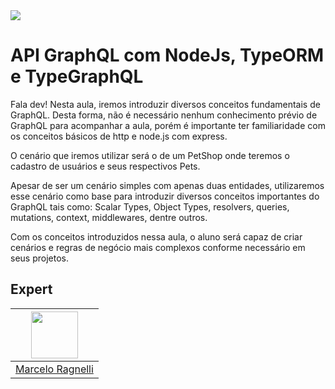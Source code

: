 <img src="https://storage.googleapis.com/golden-wind/experts-club/capa-github.svg" />

# API GraphQL com NodeJs, TypeORM e TypeGraphQL

Fala dev! Nesta aula, iremos introduzir diversos conceitos fundamentais de GraphQL. Desta forma, não é necessário nenhum conhecimento prévio de GraphQL para acompanhar a aula, porém é importante ter familiaridade com os conceitos básicos de http e node.js com express.

O cenário que iremos utilizar será o de um PetShop onde teremos o cadastro de usuários e seus respectivos Pets.

Apesar de ser um cenário simples com apenas duas entidades, utilizaremos esse cenário como base para introduzir diversos conceitos importantes do GraphQL tais como: Scalar Types, Object Types, resolvers, queries, mutations, context, middlewares, dentre outros.

Com os conceitos introduzidos nessa aula, o aluno será capaz de criar cenários e regras de negócio mais complexos conforme necessário em seus projetos.

## Expert

| [<img src="https://avatars.githubusercontent.com/u/12432044?v=4" width="75px;"/>](https://github.com/mrfrigerio) |
| :--------------------------------------------------------------------------------------------------------------: |
|                                [Marcelo Ragnelli](https://github.com/mrfrigerio)                                 |
